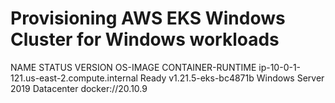 # Provisioning AWS EKS Windows Cluster for Windows workloads


NAME                                       STATUS   VERSION               OS-IMAGE                         CONTAINER-RUNTIME
ip-10-0-1-121.us-east-2.compute.internal   Ready    v1.21.5-eks-bc4871b   Windows Server 2019 Datacenter   docker://20.10.9

